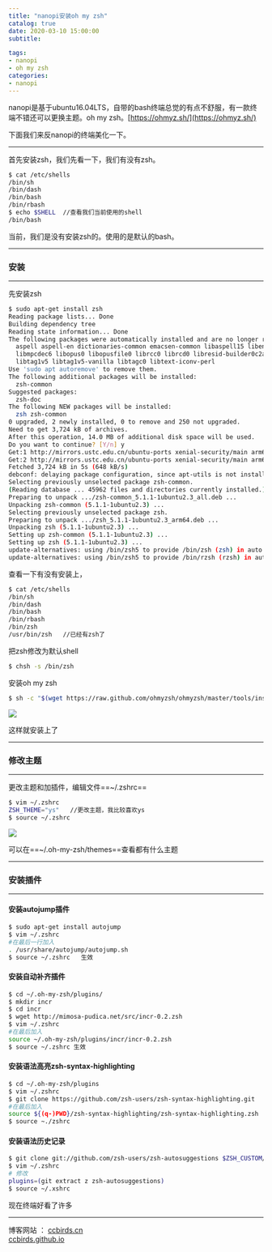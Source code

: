 ```yaml
---
title: "nanopi安装oh my zsh"
catalog: true
date: 2020-03-10 15:00:00
subtitle: 

tags:
- nanopi
- oh my zsh
categories:
- nanopi
---
```


nanopi是基于ubuntu16.04LTS，自带的bash终端总觉的有点不舒服，有一款终端不错还可以更换主题。oh my zsh。[https://ohmyz.sh/](https://ohmyz.sh/) 

下面我们来反nanopi的终端美化一下。

---

首先安装zsh，我们先看一下，我们有没有zsh。

```bash
$ cat /etc/shells
/bin/sh
/bin/dash
/bin/bash
/bin/rbash
$ echo $SHELL  //查看我们当前使用的shell
/bin/bash
```

当前，我们是没有安装zsh的。使用的是默认的bash。
<!--more-->
---

### 安装

---

先安装zsh

```bash
$ sudo apt-get install zsh
Reading package lists... Done
Building dependency tree 
Reading state information... Done
The following packages were automatically installed and are no longer required:
  aspell aspell-en dictionaries-common emacsen-common libaspell15 libenca0 libfaad2 libjack-jackd2-0 libmodplug1
  libmpcdec6 libopus0 libopusfile0 librcc0 librcd0 libresid-builder0c2a libsidplay2v5 libsidutils0 libspeex1
  libtag1v5 libtag1v5-vanilla libtagc0 libtext-iconv-perl
Use 'sudo apt autoremove' to remove them.
The following additional packages will be installed:
  zsh-common
Suggested packages:
  zsh-doc
The following NEW packages will be installed:
  zsh zsh-common
0 upgraded, 2 newly installed, 0 to remove and 250 not upgraded.
Need to get 3,724 kB of archives.
After this operation, 14.0 MB of additional disk space will be used.
Do you want to continue? [Y/n] y
Get:1 http://mirrors.ustc.edu.cn/ubuntu-ports xenial-security/main arm64 zsh-common all 5.1.1-1ubuntu2.3 [3,182 kB]
Get:2 http://mirrors.ustc.edu.cn/ubuntu-ports xenial-security/main arm64 zsh arm64 5.1.1-1ubuntu2.3 [542 kB]
Fetched 3,724 kB in 5s (648 kB/s)
debconf: delaying package configuration, since apt-utils is not installed
Selecting previously unselected package zsh-common.
(Reading database ... 45962 files and directories currently installed.)
Preparing to unpack .../zsh-common_5.1.1-1ubuntu2.3_all.deb ...
Unpacking zsh-common (5.1.1-1ubuntu2.3) ...
Selecting previously unselected package zsh.
Preparing to unpack .../zsh_5.1.1-1ubuntu2.3_arm64.deb ...
Unpacking zsh (5.1.1-1ubuntu2.3) ...
Setting up zsh-common (5.1.1-1ubuntu2.3) ...
Setting up zsh (5.1.1-1ubuntu2.3) ...
update-alternatives: using /bin/zsh5 to provide /bin/zsh (zsh) in auto mode
update-alternatives: using /bin/zsh5 to provide /bin/rzsh (rzsh) in auto mode
```

查看一下有没有安装上，

```bash
$ cat /etc/shells
/bin/sh
/bin/dash
/bin/bash
/bin/rbash
/bin/zsh
/usr/bin/zsh   //已经有zsh了
```

把zsh修改为默认shell

```bash
$ chsh -s /bin/zsh
```

安装oh my zsh

```bash
$ sh -c "$(wget https://raw.github.com/ohmyzsh/ohmyzsh/master/tools/install.sh -O -)"

```

![](https://ccbirds-blog.oss-cn-beijing.aliyuncs.com/blog_img/nanopi_ohmyzsh.png)

这样就安装上了

---

### 修改主题

---

更改主题和加插件，编辑文件==~/.zshrc==

```bash
$ vim ~/.zshrc
ZSH_THEME="ys"   //更改主题，我比较喜欢ys
$ source ~/.zshrc
```

![](https://ccbirds-blog.oss-cn-beijing.aliyuncs.com/blog_img/ohmyzsh1.png)



可以在==~/.oh-my-zsh/themes==查看都有什么主题

---

### 安装插件

---

#### 安装autojump插件

```bash
$ sudo apt-get install autojump
$ vim ~/.zshrc
#在最后一行加入
. /usr/share/autojump/autojump.sh
$ source ~/.zshrc   生效
```

#### 安装自动补齐插件

```bash
$ cd ~/.oh-my-zsh/plugins/
$ mkdir incr
$ cd incr
$ wget http://mimosa-pudica.net/src/incr-0.2.zsh
$ vim ~/.zshrc
#在最后加入 
source ~/.oh-my-zsh/plugins/incr/incr-0.2.zsh
$ source ~/.zshrc 生效
```

#### 安装语法高亮zsh-syntax-highlighting

```bash
$ cd ~/.oh-my-zsh/plugins
$ vim ~/.zshrc
$ git clone https://github.com/zsh-users/zsh-syntax-highlighting.git
#在最后加入
source ${(q-)PWD}/zsh-syntax-highlighting/zsh-syntax-highlighting.zsh
$ source ~./zshrc 
```

#### 安装语法历史记录

```bash
$ git clone git://github.com/zsh-users/zsh-autosuggestions $ZSH_CUSTOM/plugins/zsh-autosuggestions
$ vim ~/.zshrc
# 修改
plugins=(git extract z zsh-autosuggestions)
$ source ~/.xshrc
```

现在终端好看了许多

---

博客网站  ：
[ccbirds.cn](http://ccbirds.cn)   
[ccbirds.github.io](https://ccbirds.github.io/)




